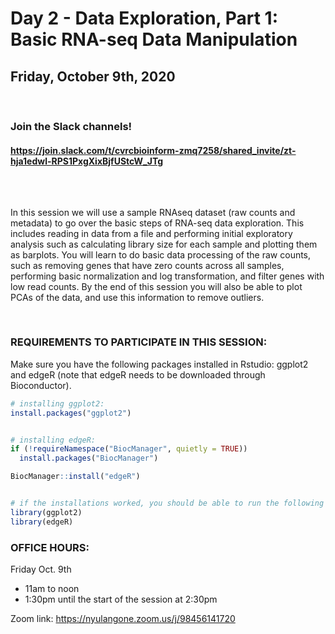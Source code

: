 # Day 2 - Data Exploration, Part 1: Basic RNA-seq Data Manipulation
## Friday, October 9th, 2020


<br>

### Join the Slack channels! 
#### https://join.slack.com/t/cvrcbioinform-zmq7258/shared_invite/zt-hja1edwl-RPS1PxgXixBjfUStcW_JTg

<br>  

##

In this session we will use a sample RNAseq dataset (raw counts and metadata) to go over the basic steps of RNA-seq data exploration. This includes reading in data from a file and performing initial exploratory analysis such as calculating library size for each sample and plotting them as barplots. You will learn to do basic data processing of the raw counts, such as removing genes that have zero counts across all samples, performing basic normalization and log transformation, and filter genes with low read counts. By the end of this session you will also be able to plot PCAs of the data, and use this information to remove outliers.


<br>

### REQUIREMENTS TO PARTICIPATE IN THIS SESSION:

Make sure you have the following packages installed in Rstudio: ggplot2 and edgeR (note that edgeR needs to be downloaded through Bioconductor). 

```r
# installing ggplot2: 
install.packages("ggplot2")


# installing edgeR:
if (!requireNamespace("BiocManager", quietly = TRUE))
  install.packages("BiocManager")

BiocManager::install("edgeR")


# if the installations worked, you should be able to run the following lines without error messages:
library(ggplot2)
library(edgeR)
```

### OFFICE HOURS:
 
Friday Oct. 9th
* 11am to noon  
* 1:30pm until the start of the session at 2:30pm  
 
Zoom link:
https://nyulangone.zoom.us/j/98456141720


